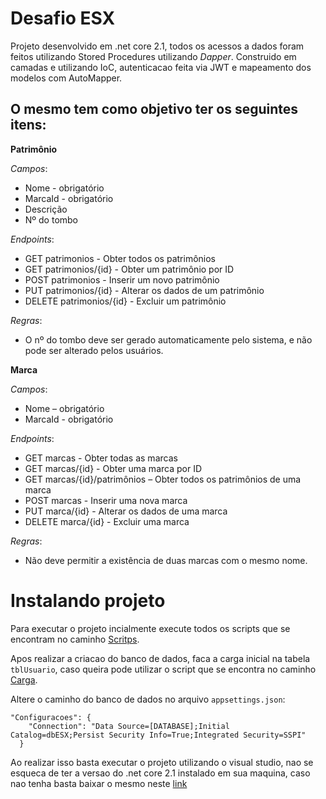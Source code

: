 # Desafio ESX

Projeto desenvolvido em .net core 2.1, todos os acessos a dados foram feitos utilizando Stored Procedures utilizando *Dapper*.
Construido em camadas e utilizando IoC, autenticacao feita via JWT e mapeamento dos modelos com AutoMapper.

## O mesmo tem como objetivo ter os seguintes itens:
 
**Patrimônio**

*Campos*:
- Nome - obrigatório
- MarcaId - obrigatório
- Descrição
- Nº do tombo

*Endpoints*:

- GET patrimonios - Obter todos os patrimônios
- GET patrimonios/{id} - Obter um patrimônio por ID
- POST patrimonios - Inserir um novo patrimônio
- PUT patrimonios/{id} - Alterar os dados de um patrimônio
- DELETE patrimonios/{id} - Excluir um patrimônio

*Regras*:

- O nº do tombo deve ser gerado automaticamente pelo sistema, e não pode ser alterado pelos usuários. 

**Marca**

*Campos*:

- Nome – obrigatório
- MarcaId - obrigatório

*Endpoints*:

- GET marcas - Obter todas as marcas
- GET marcas/{id} - Obter uma marca por ID
- GET marcas/{id}/patrimônios – Obter todos os patrimônios de uma marca
- POST marcas - Inserir uma nova marca
- PUT marca/{id} - Alterar os dados de uma marca
- DELETE marca/{id} - Excluir uma marca

*Regras*:
- Não deve permitir a existência de duas marcas com o mesmo nome.


# Instalando projeto

Para executar o projeto incialmente execute todos os scripts que se encontram no caminho [Scritps](https://github.com/1bberto/esx/blob/master/Scritps/DataBase.sql).

Apos realizar a criacao do banco de dados, faca a carga inicial na tabela `tblUsuario`, caso queira pode utilizar o script que se encontra no caminho [Carga](https://github.com/1bberto/esx/blob/master/Scritps/Carga.sql).

Altere o caminho do banco de dados no arquivo `appsettings.json`:

```
"Configuracoes": {
    "Connection": "Data Source=[DATABASE];Initial Catalog=dbESX;Persist Security Info=True;Integrated Security=SSPI"
  }
```

Ao realizar isso basta executar o projeto utilizando o visual studio, nao se esqueca de ter a versao do .net core 2.1 instalado em sua maquina, caso nao tenha basta baixar o mesmo neste [link](https://dotnet.microsoft.com/download/dotnet-core/2.1)
